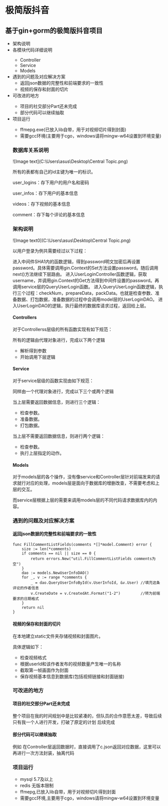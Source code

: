 # 极简版抖音
## 基于gin+gorm的极简版抖音项目

<ul>
<li>架构说明</li>
<li>各模块代码详细说明</li>
<ul>
<li>Controller</li>
<li>Service</li>
<li>Models</li>
</ul>
<li>遇到的问题及对应解决方案
<ul>
<li>返回json数据的完整性和前端要求的一致性</li>
<li>视频的保存和封面的切片</li>
</ul>
</li>
<li>可改进的地方</li>
<ul>
<li>项目的社交部分Part还未完成</li>
<li>部分代码可以继续抽取</li>
</ul>
<li>项目运行</li>
<ul>
<li>ffmepg.exe(已放入lib自带，用于对视频切片得到封面)</li>
<li>需要gcc环境(主要用于cgo，windows请将mingw-w64设置到环境变量)</li>
</ul>


### 数据库关系说明
![Image text](C:\Users\asus\Desktop\Central Topic.png)

所有的表都有自己的id主键为唯一的标识。

user_logins：存下用户的用户名和密码

user_infos：存下用户的基本信息

videos：存下视频的基本信息

comment：存下每个评论的基本信息

### 架构说明

![Image text0](C:\Users\asus\Desktop\Central Topic.png)

以用户登录为例共需要经过以下过程：

进入中间件SHA1内的函数逻辑，得到password明文加密后再设置password。具体需要调用gin.Context的Set方法设置password。随后调用next()方法继续下层路由。
进入UserLoginController函数逻辑，获取username，并调用gin.Context的Get方法得到中间件设置的password。再调用service层的QueryUserLogin函数。
进入QueryUserLogin函数逻辑，执行三个过程：checkNum，prepareData，packData。也就是检查参数、准备数据、打包数据，准备数据的过程中会调用model层的UserLoginDAO。
进入UserLoginDAO的逻辑，执行最终的数据库请求过程，返回给上层。


#### Controllers
对于Controllerss层级的所有函数实现有如下规范：

所有的逻辑由代理对象进行，完成以下两个逻辑

- 解析得到参数
- 开始调用下层逻辑

#### Service
对于service层级的函数实现由如下规范：

同样由一个代理对象进行，完成以下三个或两个逻辑

当上层需要返回数据信息，则进行三个逻辑：

- 检查参数。
- 准备数据。
- 打包数据。

当上层不需要返回数据信息，则进行两个逻辑：

- 检查参数。
- 执行上层指定的动作。

#### Models
对于models层的各个操作，没有像service和Controller层针对前端发来的请求就行对应的处理，models层是面向于数据库的增删改查，不需要考虑和上层的交互。

而service层根据上层的需要来调用models层的不同代码请求数据库内的内容。

### 遇到的问题及对应解决方案
#### 返回json数据的完整性和前端要求的一致性
```
func FillCommentListFields(comments *[]*model.Comment) error {
	size := len(*comments)
	if comments == nil || size == 0 {
		return errors.New("util.FillCommentListFields comments为空")
	}
	dao := models.NewUserInfoDAO()
	for _, v := range *comments {
		_ = dao.QueryUserInfoById(v.UserInfoId, &v.User) //填充这条评论的作者信息
		v.CreateDate = v.CreatedAt.Format("1-2")         //转为前端要求的日期格式
	}
	return nil
}
```

#### 视频的保存和封面的切片

在本地建立static文件夹存储视频和封面图片。

具体逻辑如下：

- 检查视频格式
- 根据userId和该作者发布的视频数量产生唯一的名称
- 截取第一帧画面作为封面
- 保存视频基本信息到数据库(包括视频链接和封面链接)

### 可改进的地方
#### 项目的社交部分Part还未完成
整个项目在我的时间规划中是比较紧凑的，但队员的合作意愿太差，导致后续只有我一个人进行开发，打破了原定的计划
后续完成
#### 部分代码可以继续抽取
例如 在Controller层返回数据时，直接调用了c.json返回对应数据，这里可以再进行一次方法封装，抽离代码

### 项目运行

- mysql 5.7及以上
- redis 无版本限制
- ffmepg,已放入lib自带，用于对视频切片得到封面
- 需要gcc环境,主要用于cgo，windows请将mingw-w64设置到环境变量
